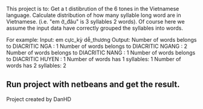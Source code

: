 This project is to:
    Get a t distibrution of the 6 tones in the Vietnamese language.
    Calculate distribution of how many syllable long word are in Vietnamese. (i.e. "em ở_đâu" is 3 syllables 2 words).
    Of course here we assume the input data have correctly grouped the syllables into words.

For example:
	Input: em cực_kỳ dễ_thương
	Output: 
		Number of words belongs to DIACRITIC NGA : 1
		Number of words belongs to DIACRITIC NGANG : 2
		Number of words belongs to DIACRITIC NANG : 1
		Number of words belongs to DIACRITIC HUYEN : 1
		Number of words has 1 syllables: 1
		Number of words has 2 syllables: 2

Run project with netbeans and get the result.
--
Project created by DanHD
